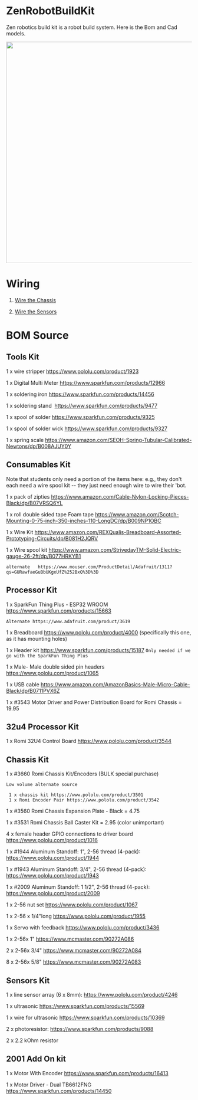 ﻿# ZenRobotBuildKit

Zen robotics build kit is a robot build system. Here is the Bom and Cad models.

<img src="photos/allDone.jpg" width="600">


# Wiring

1) [Wire the Chassis](Esp32RomiWiring.md)

1) [Wire the Sensors](wireSensors.md)

# BOM Source

## Tools Kit
  
  1 x wire stripper https://www.pololu.com/product/1923
  
  1 x Digital Multi Meter https://www.sparkfun.com/products/12966
  
  1 x soldering iron  https://www.sparkfun.com/products/14456
  
  1 x soldering stand  https://www.sparkfun.com/products/9477
  
  1 x spool of solder https://www.sparkfun.com/products/9325
  
  1 x spool of solder wick https://www.sparkfun.com/products/9327
  
  1 x spring scale https://www.amazon.com/SEOH-Spring-Tubular-Calibrated-Newtons/dp/B008AJUY0Y
  

## Consumables Kit

  Note that students only need a portion of the items here: e.g., they don't each need a wire spool kit -- they just need enough wire to wire their 'bot.

  1 x pack of zipties https://www.amazon.com/Cable-Nylon-Locking-Pieces-Black/dp/B07VRSQ6YL
  
  1 x roll double sided tape Foam tape https://www.amazon.com/Scotch-Mounting-0-75-inch-350-inches-110-LongDC/dp/B009NP1OBC
  
  1 x Wire Kit https://www.amazon.com/REXQualis-Breadboard-Assorted-Prototyping-Circuits/dp/B081H2JQRV
  
  1 x Wire spool kit https://www.amazon.com/StrivedayTM-Solid-Electric-gauge-26-2ft/dp/B077HRKYB1
  
  ```alternate   https://www.mouser.com/ProductDetail/Adafruit/1311?qs=GURawfaeGuBbUKgxUfZ%252BxQ%3D%3D```



## Processor Kit

  1 x SparkFun Thing Plus - ESP32 WROOM https://www.sparkfun.com/products/15663
  
```Alternate https://www.adafruit.com/product/3619 ```
  
  1 x Breadboard https://www.pololu.com/product/4000 (specifically this one, as it has mounting holes)
  
  1 x Header kit https://www.sparkfun.com/products/15187
  ```Only needed if we go with the SparkFun Thing Plus```
  
  1 x Male- Male double sided pin headers https://www.pololu.com/product/1065
  
  1 x USB cable https://www.amazon.com/AmazonBasics-Male-Micro-Cable-Black/dp/B0711PVX6Z
  
  1 x #3543 Motor Driver and Power Distribution Board for Romi Chassis = 19.95
  
## 32u4 Processor Kit

  1 x Romi 32U4 Control Board https://www.pololu.com/product/3544

## Chassis Kit

  1 x #3660 Romi Chassis Kit/Encoders (BULK special purchase)
  ```
  Low volume alternate source 
  
   1 x chassis kit https://www.pololu.com/product/3501
   1 x Romi Encoder Pair https://www.pololu.com/product/3542
  
  ```
  
  1 x #3560 Romi Chassis Expansion Plate - Black = 4.75
  
  1 x #3531 Romi Chassis Ball Caster Kit = 2.95 (color unimportant)
  
  4 x female header GPIO connections to driver board https://www.pololu.com/product/1016 
  
  1 x #1944 Aluminum Standoff: 1", 2-56 thread (4-pack): https://www.pololu.com/product/1944
  
  1 x #1943 Aluminum Standoff: 3/4", 2-56 thread (4-pack): https://www.pololu.com/product/1943

  1 x #2009 Aluminum Standoff: 1 1/2", 2-56 thread (4-pack): https://www.pololu.com/product/2009
  
  1 x 2-56 nut set https://www.pololu.com/product/1067
  
  1 x 2-56 x 1/4"long https://www.pololu.com/product/1955   

  1 x Servo with feedback https://www.pololu.com/product/3436
  
  1 x 2-56x 1" https://www.mcmaster.com/90272A086
  
  2 x 2-56x 3/4" https://www.mcmaster.com/90272A084
  
  8 x 2-56x 5/8" https://www.mcmaster.com/90272A083
  
## Sensors Kit
  
  1 x line sensor array (6 x 8mm): https://www.pololu.com/product/4246
  
  1 x ultrasonic https://www.sparkfun.com/products/15569 
  
  1 x wire for ultrasonic https://www.sparkfun.com/products/10369

  2 x photoresistor: https://www.sparkfun.com/products/9088
  
  2 x 2.2 kOhm resistor
  
## 2001 Add On kit

 1 x Motor With Encoder https://www.sparkfun.com/products/16413
 
 1 x Motor Driver - Dual TB6612FNG https://www.sparkfun.com/products/14450
    
